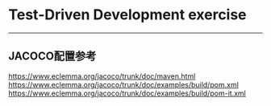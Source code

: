 # Test-Driven Development exercise

---

## JACOCO配置参考

https://www.eclemma.org/jacoco/trunk/doc/maven.html
https://www.eclemma.org/jacoco/trunk/doc/examples/build/pom.xml
https://www.eclemma.org/jacoco/trunk/doc/examples/build/pom-it.xml
